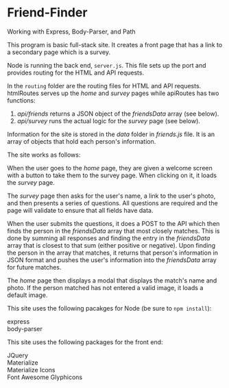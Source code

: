 # Friend-Finder
Working with Express, Body-Parser, and Path

This program is basic full-stack site.  It creates a front page that has a link to a secondary page which is a survey.

Node is running the back end, ```server.js```.  This file sets up the port and provides routing for the HTML and API requests.

In the ```routing``` folder are the routing files for HTML and API requests.  htmlRoutes serves up the *home* and *survey* pages while apiRoutes has two functions:

1. *api/friends* returns a JSON object of the *friendsData* array (see below).
2. *api/survey* runs the actual logic for the *survey* page (see below).

Information for the site is stored in the *data* folder in *friends.js* file.  It is an array of objects that hold each person's information.

The site works as follows:

When the user goes to the *home* page, they are given a welcome screen with a button to take them to the survey page.  When clicking on it, it loads the *survey* page.

The *survey* page then asks for the user's name, a link to the user's photo, and then presents a series of questions.  All questions are required and the page will validate to ensure that all fields have data.

When the user submits the questions, it does a POST to the API which then finds the person in the *friendsData* array that most closely matches.  This is done by summing all responses and finding the entry in the *friendsData* array that is closest to that sum (either positive or negative).  Upon finding the person in the array that matches, it returns that person's information in JSON format and pushes the user's information into the *friendsData* array for future matches.

The *home* page then displays a modal that displays the match's name and photo.  If the person matched has not entered a valid image, it loads a default image.

This site uses the following pacakges for Node (be sure to ```npm install```):

express  
body-parser

This site uses the following packages for the front end:
  
JQuery  
Materialize  
Materialize Icons  
Font Awesome Glyphicons
